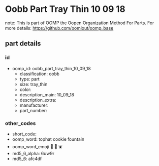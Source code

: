 # Oobb Part Tray Thin 10 09 18  

note: This is part of OOMP the Oopen Organization Method For Parts. For more details: https://github.com/oomlout/oomp_base

##  part details





### id
* oomp_id: oobb_part_tray_thin_10_09_18
  * classification: oobb
  * type: part
  * size: tray_thin
  * color: 
  * description_main: 10_09_18
  * description_extra: 
  * manufacturer: 
  * part_number: 

### other_codes
* short_code: 
* oomp_word: tophat cookie fountain
* oomp_word_emoji :tophat: :cookie: :fountain:
* md5_6_alpha: 6uw9r
* md5_6: afc4df